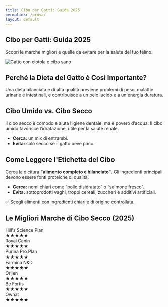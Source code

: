 ```yaml
---
title: Cibo per Gatti: Guida 2025
permalink: /prova/
layout: default
---
```


<section class="page-prova">

  <h1>Cibo per Gatti: Guida 2025</h1>
  <p>Scopri le marche migliori e quelle da evitare per la salute del tuo felino.</p>

  <section class="with-image">
    <div class="image-wrapper">
      <img 
        src="./Immagini/1-Cibo-Gatti-Il-Migliore-800.webp"
        srcset="./Immagini/1-Cibo-Gatti-Il-Migliore-480.webp 480w,
                ./Immagini/1-Cibo-Gatti-Il-Migliore-800.webp 800w"
        sizes="(max-width: 600px) 480px, 800px"
        alt="Gatto con ciotola e cibo sano">
    </div>
    <div class="text-content">
      <h2>Perché la Dieta del Gatto è Così Importante?</h2>
      <p>Una dieta bilanciata e di alta qualità previene problemi di peso, malattie urinarie e intestinali, e contribuisce a un pelo lucido e a un'energia duratura.</p>
    </div>
  </section>

  <section>
    <h2>Cibo Umido vs. Cibo Secco</h2>
    <p>Il cibo secco è comodo e aiuta l’igiene dentale, ma è povero d’acqua. Il cibo umido favorisce l’idratazione, utile per la salute renale.</p>
    <ul>
      <li><strong>Cerca:</strong> un mix di entrambi.</li>
      <li><strong>Evita:</strong> solo secco se il gatto beve poco.</li>
    </ul>
  </section>

  <section>
    <h2>Come Leggere l'Etichetta del Cibo</h2>
    <p>Cerca la dicitura <strong>"alimento completo e bilanciato"</strong>. Gli ingredienti principali devono essere fonti proteiche di qualità.</p>
    <ul>
      <li><strong>Cerca:</strong> nomi chiari come “pollo disidratato” o “salmone fresco”.</li>
      <li><strong>Evita:</strong> sottoprodotti vaghi, troppi cereali, zuccheri e additivi artificiali.</li>
    </ul>
    <p class="useful-tip">✅ Scegli alimenti con ingredienti chiari e di origine controllata.</p>
  </section>

  <section>
    <h2>Le Migliori Marche di Cibo Secco (2025)</h2>
    <div class="brand-grid">
      <div class="brand-card">
        <span class="brand-name">Hill's Science Plan</span>
        <div class="rating-stars" aria-label="Valutazione: 5 su 5">
          <span class="star full">★</span><span class="star full">★</span><span class="star full">★</span><span class="star full">★</span><span class="star full">★</span>
        </div>
      </div>
      <div class="brand-card">
        <span class="brand-name">Royal Canin</span>
        <div class="rating-stars" aria-label="Valutazione: 5 su 5">
          <span class="star full">★</span><span class="star full">★</span><span class="star full">★</span><span class="star full">★</span><span class="star full">★</span>
        </div>
      </div>
      <div class="brand-card">
        <span class="brand-name">Purina Pro Plan</span>
        <div class="rating-stars" aria-label="Valutazione: 4 su 5">
          <span class="star full">★</span><span class="star full">★</span><span class="star full">★</span><span class="star full">★</span><span class="star empty">★</span>
        </div>
      </div>
      <div class="brand-card">
        <span class="brand-name">Farmina N&D</span>
        <div class="rating-stars" aria-label="Valutazione: 5 su 5">
          <span class="star full">★</span><span class="star full">★</span><span class="star full">★</span><span class="star full">★</span><span class="star full">★</span>
        </div>
      </div>
      <div class="brand-card">
        <span class="brand-name">Orijen</span>
        <div class="rating-stars" aria-label="Valutazione: 5 su 5">
          <span class="star full">★</span><span class="star full">★</span><span class="star full">★</span><span class="star full">★</span><span class="star full">★</span>
        </div>
      </div>
      <div class="brand-card">
        <span class="brand-name">Be Fortis</span>
        <div class="rating-stars" aria-label="Valutazione: 5 su 5">
          <span class="star full">★</span><span class="star full">★</span><span class="star full">★</span><span class="star full">★</span><span class="star full">★</span>
        </div>
      </div>
      <div class="brand-card">
        <span class="brand-name">Ownat</span>
        <div class="rating-stars" aria-label="Valutazione: 4 su 5">
          <span class="star full">★</span><span class="star full">★</span><span class="star full">★</span><span class="star full">★</span><span class="star empty">★</span>
        </div>
      </div>
    </div>
  </section>

</section>
